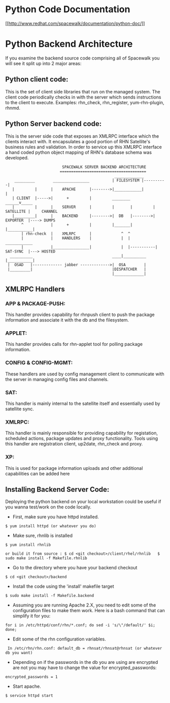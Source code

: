 # Python Code Documentation



[[http://www.redhat.com/spacewalk/documentation/python-doc/]]
# Python Backend Architecture



If you examine the backend source code comprising all of Spacewalk you will see it split up into 2 major areas:
## Python client code:



This is the set of client side libraries that run on the managed system. The client code periodically checks in with the server which sends instructions to the client to execute. Examples: rhn_check, rhn_register, yum-rhn-plugin, rhnmd.
## Python Server backend code:



This is the server side code that exposes an XMLRPC interface which the clients interact with. It encapsulates a good portion of RHN Satellite's business rules and validation. In order to service up this XMLRPC interface a hand coded python object mapping of RHN's database schema was developed.



                             SPACEWALK SERVER BACKEND ARCHITECTURE 
                            ======================================
                                                    _____________
        _________        ________________          | FILESYSTEM |----------|
       |         |      |    APACHE      |-------->|____________|          |
       | CLIENT  |----->|      +         |         ________          ______v_____
       |         |      |    SERVER      |         |       |         | SATELLITE |     CHANNEL
       |_________|      |    BACKEND     |-------->|  DB   |-------->| EXPORTER  |----> DUMPS
           ^            |      +         |         |_______|         |___________|
           | rhn-check  |    XMLRPC      |             ^  ^
           |            |    HANDLERS    |             |  |            ____________
           |            |________________|             |  |-----------| SAT-SYNC  |---> HOSTED
      __________                                   ____|__________    |___________|
     |  OSAD   |------------- jabber ------------->|  OSA        |
     |_________|                                   |DISPATCHER   |
                                                   |_____________|
## XMLRPC Handlers

### APP & PACKAGE-PUSH:




This handler provides capability for rhnpush client to push the package information and associate it with the db and the filesystem.
### APPLET:



This handler provides calls for rhn-applet tool for polling package information.
### CONFIG & CONFIG-MGMT:



These handlers are used by config management client to communicate with the server in managing config files and channels.
### SAT:



This handler is mainly internal to the satellite itself and essentially used by satellite sync.
### XMLRPC:



This handler is mainly responsible for providing capability for registation, scheduled actions, package updates and proxy functionality. Tools using this handler are registration client, up2date, rhn_check and proxy.
### XP:



This is used for package information uploads and other additional capabilities can be added here
## Installing Backend Server Code:



Deploying the python backend on your local workstation could be useful if you wanna test/work on the code locally.

 * First, make sure you have httpd installed. 
   
  ` $ yum install httpd (or whatever you do) `

 * Make sure, rhnlib is installed
  
  ` $ yum install rhnlib `

  ` or build it from source : $ cd <git checkout>/client/rhel/rhnlib   $ sudo make install -f Makefile.rhnlib  `
 
 * Go to the directory where you have your backend checkout 
   
  ` $ cd <git checkout>/backend `

 * Install the code using the 'install' makefile target 
    
  ` $ sudo make install -f Makefile.backend `

 * Assuming you are running Apache 2.X, you need to edit some of the configuration files to make them work. Here is a bash command that can simplify it for you: 
   
  ` for i in /etc/httpd/conf/rhn/*.conf; do sed -i 's/\"/default/' $i; done; `

 * Edit some of the rhn configuration variables. 
   
  ` In /etc/rhn/rhn.conf: default_db = rhnsat/rhnsat@rhnsat (or whatever db you want)`

 * Depending on if the passwords in the db you are using are encrypted are not you may have to change the value for encrypted_passwords: 
  
  ` encrypted_passwords = 1 `

 * Start apache. 
  
  ` $ service httpd start `